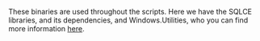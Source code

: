 These binaries are used throughout the scripts. Here we have the SQLCE libraries, and its dependencies, and Windows.Utilities, who you can find more information [here](https://github.com/FranciscoNabas/Windows.Utilities).
